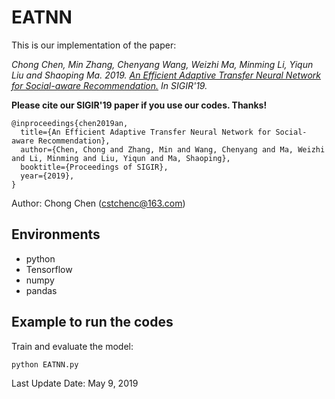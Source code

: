 # EATNN

This is our implementation of the paper:

*Chong Chen, Min Zhang, Chenyang Wang, Weizhi Ma, Minming Li, Yiqun Liu and Shaoping Ma. 2019. [An Efficient Adaptive Transfer Neural Network for Social-aware Recommendation.]() 
In SIGIR'19.*

**Please cite our SIGIR'19 paper if you use our codes. Thanks!**

```
@inproceedings{chen2019an,
  title={An Efficient Adaptive Transfer Neural Network for Social-aware Recommendation},
  author={Chen, Chong and Zhang, Min and Wang, Chenyang and Ma, Weizhi and Li, Minming and Liu, Yiqun and Ma, Shaoping},
  booktitle={Proceedings of SIGIR},
  year={2019},
}
```

Author: Chong Chen (cstchenc@163.com)

## Environments

- python
- Tensorflow
- numpy
- pandas


## Example to run the codes		

Train and evaluate the model:

```
python EATNN.py
```


Last Update Date: May 9, 2019
